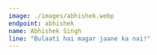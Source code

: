 ```yaml
---
image: ./images/abhishek.webp
endpoint: abhishek
name: Abhishek Singh
line: "Bulaati hai magar jaane ka nai!"
---
```

